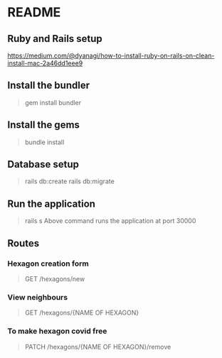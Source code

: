 # README

## Ruby and Rails setup
https://medium.com/@dyanagi/how-to-install-ruby-on-rails-on-clean-install-mac-2a46dd1eee9

## Install the bundler
> gem install bundler

## Install the gems
> bundle install

## Database setup
> rails db:create
> rails db:migrate

## Run the application
> rails s
Above command runs the application at port 30000

## Routes
### Hexagon creation form 
> GET /hexagons/new
### View neighbours
> GET /hexagons/{NAME OF HEXAGON}
### To make hexagon covid free
> PATCH /hexagons/{NAME OF HEXAGON}/remove
